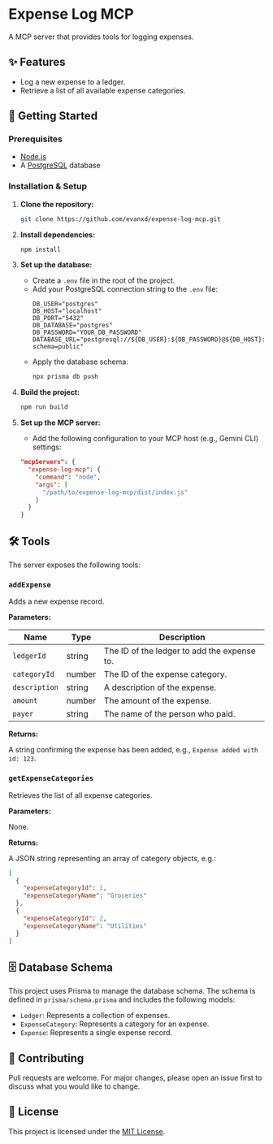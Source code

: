 # Expense Log MCP

A MCP server that provides tools for logging expenses.

## ✨ Features

- Log a new expense to a ledger.
- Retrieve a list of all available expense categories.

## 🚀 Getting Started

### Prerequisites

- [Node.js](https://nodejs.org/)
- A [PostgreSQL](https://www.postgresql.org/) database

### Installation & Setup

1.  **Clone the repository:**
    ```bash
    git clone https://github.com/evanxd/expense-log-mcp.git
    ```

2.  **Install dependencies:**
    ```bash
    npm install
    ```

3.  **Set up the database:**
    - Create a `.env` file in the root of the project.
    - Add your PostgreSQL connection string to the `.env` file:
      ```
      DB_USER="postgres"
      DB_HOST="localhost"
      DB_PORT="5432"
      DB_DATABASE="postgres"
      DB_PASSWORD="YOUR_DB_PASSWORD"
      DATABASE_URL="postgresql://${DB_USER}:${DB_PASSWORD}@${DB_HOST}:${DB_PORT}/${DB_DATABASE}?schema=public"
      ```
    - Apply the database schema:
      ```bash
      npx prisma db push
      ```

4.  **Build the project:**
    ```bash
    npm run build
    ```

5.  **Set up the MCP server:**
    - Add the following configuration to your MCP host (e.g., Gemini CLI) settings:
    ```json
    "mcpServers": {
      "expense-log-mcp": {
        "command": "node",
        "args": [
          "/path/to/expense-log-mcp/dist/index.js"
        ]
      }
    }
    ```

## 🛠️ Tools

The server exposes the following tools:

### `addExpense`

Adds a new expense record.

**Parameters:**

| Name          | Type   | Description                               |
|---------------|--------|-------------------------------------------|
| `ledgerId`    | string | The ID of the ledger to add the expense to. |
| `categoryId`  | number | The ID of the expense category.           |
| `description` | string | A description of the expense.             |
| `amount`      | number | The amount of the expense.                |
| `payer`       | string | The name of the person who paid.          |

**Returns:**

A string confirming the expense has been added, e.g., `Expense added with id: 123`.

### `getExpenseCategories`

Retrieves the list of all expense categories.

**Parameters:**

None.

**Returns:**

A JSON string representing an array of category objects, e.g.:
```json
[
  {
    "expenseCategoryId": 1,
    "expenseCategoryName": "Groceries"
  },
  {
    "expenseCategoryId": 2,
    "expenseCategoryName": "Utilities"
  }
]
```

## 🗄️ Database Schema

This project uses Prisma to manage the database schema. The schema is defined in `prisma/schema.prisma` and includes the following models:

- `Ledger`: Represents a collection of expenses.
- `ExpenseCategory`: Represents a category for an expense.
- `Expense`: Represents a single expense record.

## 🙌 Contributing

Pull requests are welcome. For major changes, please open an issue first to discuss what you would like to change.

## 📄 License

This project is licensed under the [MIT License](LICENSE).
